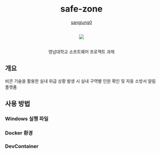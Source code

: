 <div align="center">
  <h1> safe-zone </h1>

[sangjung0](https://github.com/sangjung0)

  <br>

  <a href="https://github.com/sangjung0/safe-zone/graphs/contributors">
    <img src="https://contrib.rocks/image?repo=sangjung0/safe-zone" />
  </a>

  <br>
  <br>

영남대학교 소프트웨어 프로젝트 과제

</div>

## 개요

비콘 기술을 활용한 실내 위급 상황 발생 시 실내 구역별 인원 확인 및 자동 소방서 알림 플랫폼

## 사용 방법



### Windows 실행 파일



### Docker 환경



### DevContainer

